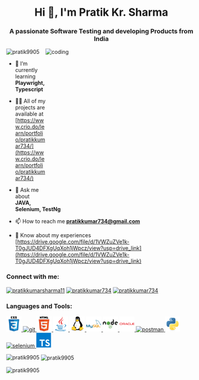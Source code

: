 <h1 align="center">Hi 👋, I'm Pratik Kr. Sharma</h1>
<h3 align="center">A passionate Software Testing and developing Products from India</h3>
<img align="right" alt="coding" width="400" height="400" src="https://media.tenor.com/YNqsJbmb_yMAAAAd/coding.gif">

<p align="left"> <img src="https://komarev.com/ghpvc/?username=pratik9905&label=Profile%20views&color=0e75b6&style=flat" alt="pratik9905" /> </p>

- 🌱 I’m currently learning **Playwright, Typescript**

- 👨‍💻 All of my projects are available at [https://www.crio.do/learn/portfolio/pratikkumar734/](https://www.crio.do/learn/portfolio/pratikkumar734/)

- 💬 Ask me about **JAVA, Selenium, TestNg**

- 📫 How to reach me **pratikkumar734@gmail.com**

- 📄 Know about my experiences [https://drive.google.com/file/d/1VWZuZVe1k-T0gJUD4DFXgUqXoh1jWpcz/view?usp=drive_link](https://drive.google.com/file/d/1VWZuZVe1k-T0gJUD4DFXgUqXoh1jWpcz/view?usp=drive_link)

<h3 align="left">Connect with me:</h3>
<p align="left">
<a href="https://linkedin.com/in/pratikkumarsharma11" target="blank"><img align="center" src="https://raw.githubusercontent.com/rahuldkjain/github-profile-readme-generator/master/src/images/icons/Social/linked-in-alt.svg" alt="pratikkumarsharma11" height="30" width="40" /></a>
<a href="https://www.hackerrank.com/pratikkumar734" target="blank"><img align="center" src="https://raw.githubusercontent.com/rahuldkjain/github-profile-readme-generator/master/src/images/icons/Social/hackerrank.svg" alt="pratikkumar734" height="30" width="40" /></a>
<a href="https://www.leetcode.com/pratikkumar734" target="blank"><img align="center" src="https://raw.githubusercontent.com/rahuldkjain/github-profile-readme-generator/master/src/images/icons/Social/leet-code.svg" alt="pratikkumar734" height="30" width="40" /></a>
</p>

<h3 align="left">Languages and Tools:</h3>
<p align="left"> <a href="https://www.w3schools.com/css/" target="_blank" rel="noreferrer"> <img src="https://raw.githubusercontent.com/devicons/devicon/master/icons/css3/css3-original-wordmark.svg" alt="css3" width="40" height="40"/> </a> <a href="https://git-scm.com/" target="_blank" rel="noreferrer"> <img src="https://www.vectorlogo.zone/logos/git-scm/git-scm-icon.svg" alt="git" width="40" height="40"/> </a> <a href="https://www.w3.org/html/" target="_blank" rel="noreferrer"> <img src="https://raw.githubusercontent.com/devicons/devicon/master/icons/html5/html5-original-wordmark.svg" alt="html5" width="40" height="40"/> </a> <a href="https://www.java.com" target="_blank" rel="noreferrer"> <img src="https://raw.githubusercontent.com/devicons/devicon/master/icons/java/java-original.svg" alt="java" width="40" height="40"/> </a> <a href="https://www.linux.org/" target="_blank" rel="noreferrer"> <img src="https://raw.githubusercontent.com/devicons/devicon/master/icons/linux/linux-original.svg" alt="linux" width="40" height="40"/> </a> <a href="https://www.mysql.com/" target="_blank" rel="noreferrer"> <img src="https://raw.githubusercontent.com/devicons/devicon/master/icons/mysql/mysql-original-wordmark.svg" alt="mysql" width="40" height="40"/> </a> <a href="https://nodejs.org" target="_blank" rel="noreferrer"> <img src="https://raw.githubusercontent.com/devicons/devicon/master/icons/nodejs/nodejs-original-wordmark.svg" alt="nodejs" width="40" height="40"/> </a> <a href="https://www.oracle.com/" target="_blank" rel="noreferrer"> <img src="https://raw.githubusercontent.com/devicons/devicon/master/icons/oracle/oracle-original.svg" alt="oracle" width="40" height="40"/> </a> <a href="https://postman.com" target="_blank" rel="noreferrer"> <img src="https://www.vectorlogo.zone/logos/getpostman/getpostman-icon.svg" alt="postman" width="40" height="40"/> </a> <a href="https://www.python.org" target="_blank" rel="noreferrer"> <img src="https://raw.githubusercontent.com/devicons/devicon/master/icons/python/python-original.svg" alt="python" width="40" height="40"/> </a> <a href="https://www.selenium.dev" target="_blank" rel="noreferrer"> <img src="https://raw.githubusercontent.com/detain/svg-logos/780f25886640cef088af994181646db2f6b1a3f8/svg/selenium-logo.svg" alt="selenium" width="40" height="40"/> </a> <a href="https://www.typescriptlang.org/" target="_blank" rel="noreferrer"> <img src="https://raw.githubusercontent.com/devicons/devicon/master/icons/typescript/typescript-original.svg" alt="typescript" width="40" height="40"/> </a> </p>

<p><img align="left" src="https://github-readme-stats.vercel.app/api/top-langs?username=pratik9905&show_icons=true&locale=en&layout=compact" alt="pratik9905" /></p>

<p>&nbsp;<img align="center" width="400" src="https://github-readme-stats.vercel.app/api?username=pratik9905&show_icons=true&locale=en" alt="pratik9905" /></p>

<p><img align="center" src="https://github-readme-streak-stats.herokuapp.com/?user=pratik9905&" alt="pratik9905" /></p>
